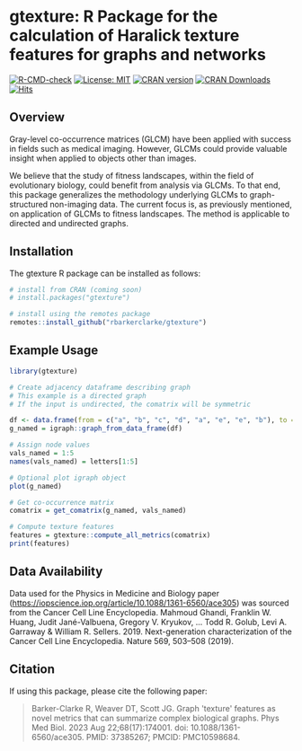 # gtexture: R Package for the calculation of Haralick texture features for graphs and networks

[![R-CMD-check](https://github.com/rbarkerclarke/gtexture/workflows/R-CMD-check/badge.svg)](https://github.com/rbarkerclarke/gtexture/actions)
[![License: MIT](https://img.shields.io/badge/License-MIT-blue.svg)](https://opensource.org/licenses/MIT)
[![CRAN version](http://www.r-pkg.org/badges/version/gtexture)](https://CRAN.R-project.org/package=gtexture)
[![CRAN Downloads](http://cranlogs.r-pkg.org/badges/grand-total/gtexture)](https://CRAN.R-project.org/package=gtexture)
[![Hits](https://hits.seeyoufarm.com/api/count/incr/badge.svg?url=https%3A%2F%2Fgithub.com%2Frbarkerclarke%2Fgtexture&count_bg=%2379C83D&title_bg=%23555555&icon=&icon_color=%23E7E7E7&title=hits&edge_flat=false)](https://hits.seeyoufarm.com)

## Overview

Gray-level co-occurrence matrices (GLCM) have been applied with success in fields such as medical imaging.
However, GLCMs could provide valuable insight when applied to objects other than images.


We believe that the study of fitness landscapes, within the field of evolutionary biology, could benefit from analysis via GLCMs.
To that end, this package generalizes the methodology underlying GLCMs to graph-structured non-imaging data.
The current focus is, as previously mentioned, on application of GLCMs to fitness landscapes. The method is applicable to directed and undirected graphs. 

## Installation

The gtexture R package can be installed as follows:

```r
# install from CRAN (coming soon)
# install.packages("gtexture")

# install using the remotes package
remotes::install_github("rbarkerclarke/gtexture")
```

## Example Usage 

```r
library(gtexture)

# Create adjacency dataframe describing graph 
# This example is a directed graph 
# If the input is undirected, the comatrix will be symmetric

df <- data.frame(from = c("a", "b", "c", "d", "a", "e", "e", "b"), to = c("b", "a", "a", "a", "e", "b", "c", "d"))
g_named = igraph::graph_from_data_frame(df)

# Assign node values
vals_named = 1:5
names(vals_named) = letters[1:5]

# Optional plot igraph object
plot(g_named)

# Get co-occurrence matrix 
comatrix = get_comatrix(g_named, vals_named)

# Compute texture features 
features = gtexture::compute_all_metrics(comatrix)
print(features)
```

## Data Availability 
Data used for the Physics in Medicine and Biology paper (https://iopscience.iop.org/article/10.1088/1361-6560/ace305) was sourced from the Cancer Cell Line Encyclopedia. 
Mahmoud Ghandi, Franklin W. Huang, Judit Jané-Valbuena, Gregory V. Kryukov, ... Todd R. Golub, Levi A. Garraway & William R. Sellers. 2019. Next-generation characterization of the Cancer Cell Line Encyclopedia. Nature 569, 503–508 (2019).

## Citation 

If using this package, please cite the following paper:
> Barker-Clarke R, Weaver DT, Scott JG. Graph 'texture' features as novel metrics that can summarize complex biological graphs. Phys Med Biol. 2023 Aug 22;68(17):174001. doi: 10.1088/1361-6560/ace305. PMID: 37385267; PMCID: PMC10598684.
